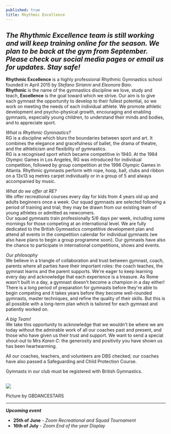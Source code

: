 ```yaml
---
published: true
title: Rhythmic Excellence
---
```

## _**The Rhythmic Excellence team is still working and will keep training online for the season. We plan to be back at the gym from September. Please check our social media pages or email us for updates. Stay safe!**_

**Rhythmic Excellence** is a highly professional Rhythmic Gymnastics school founded in April 2015 by _Stefano Sirianni_ and _Eleonora Baio_. \
**Rhythmic** is the name of the gymnastics discipline we love, study and teach, **Excellence** is the goal toward which we strive. Our aim is to give each gymnast the opportunity to develop to their fullest potential, so we work on meeting the needs of each individual athlete. We promote athletic development and psycho-physical growth, encouraging and enabling gymnasts, especially young children, to understand their minds and bodies, and to appreciate sport. 

_What is Rhythmic Gymnastics?_ \
RG is a discipline which blurs the boundaries between sport and art. It combines the elegance and gracefulness of ballet, the drama of theatre, and the athleticism and flexibility of gymnastics. \
RG is a recognised sport which became competitive in 1940. At the 1984 Olympic Games in Los Angeles, RG was introduced for individual competition, followed by group competition at the 1996 Olympic Games in Atlanta. Rhythmic gymnasts perform with rope, hoop, ball, clubs and ribbon on a 13x13 sq metres carpet individually or in a group of 5 and always accompanied by music. 

_What do we offer at RE?_ \
We offer recreational courses every day for kids from 4 years old up and adults beginners once a week. Our squad gymnasts are selected following a period of training and trial; they may be drawn from our existing team of young athletes or admitted as newcomers. \
Our squad gymnasts train professionally 5/6 days per week, including some mornings for those competing at an international level. We are fully dedicated to the British Gymnastics competitive development plan and attend all events in the competition calendar for individual gymnasts (we also have plans to begin a group programme soon). Our gymnasts have also the chance to participate in international competitions, shows and events.

_Our philosophy_ \
We believe in a triangle of collaboration and trust between gymnast, coach, parents where all parties have their important roles: the coach teaches, the gymnast learns and the parent supports. We're eager to keep learning every day and acknowledge that each experience is a treasure. As Rome wasn't built in a day, a gymnast doesn't become a champion in a day either! There is a long period of preparation for gymnasts before they're able to begin competing and it takes years before they become well-rounded gymnasts, master techniques, and refine the quality of their skills. But this is all possible with a long-term plan which is tailored for each gymnast and patiently worked on.

_A big Team!_\
We take this opportunity to acknowledge that we wouldn't be where we are today without the admirable work of all our coaches past and present, and those who have given us their trust and support. We want to send a special shout-out to Mrs _Karen C_: the generosity and positivity you have shown us has been heartwarming.



All our coaches, teachers, and volunteers are DBS checked; our coaches have also passed a Safeguarding and Child Protection Course.

Gymnasts in our club must be registered with British Gymnastics.





## 

![](/assets/img_5457.png)

Picture by GBDANCESTARS

- - -

**_Upcoming event_**  

* **25th of June** - _Zoom Recreational and Squad Tournament_
* **16th of July** - _Zoom End of the year Display_
